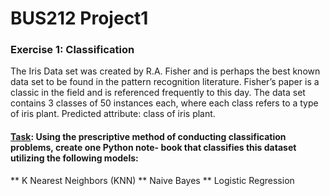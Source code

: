 # BUS212 Project1

### Exercise 1: Classification 
The Iris Data set was created by R.A. Fisher and is perhaps the best known data set to be found in the pattern recognition literature. Fisher’s paper is a classic in the field and is referenced frequently to this day. The data set contains 3 classes of 50 instances each, where each class refers to a type of iris plant. Predicted attribute: class of iris plant.

#### <ins>Task</ins>: Using the prescriptive method of conducting classification problems, create one Python note- book that classifies this dataset utilizing the following models:
** K Nearest Neighbors (KNN)
** Naive Bayes
** Logistic Regression
